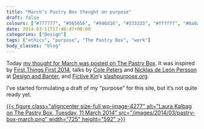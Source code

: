 ```yaml
---
title: "March’s Pastry Box thought on purpose"
draft: false
colours: ["#777777", "#565656", "#946d16", "#333333", "#ffffff", "#0a0a0a", "#ffffff"]
date: 2014-03-11T17:46:47+00:00
categories: ["Design"]
tags: ["ethics", "purpose", "The Pastry Box", "work"]
body_classes: "blog"
---
```


Today [my thought for March was posted on The Pastry Box](https://the-pastry-box-project.net/laura-kalbag/2014-march-11). It was inspired by [First Things First 2014](http://firstthingsfirst2014.org), talks by [Cole Peters](http://twitter.com/cole_peters) and [Nicklas de León Persson](http://twitter.com/takete) at [Design and Banter](http://designandbanter.com), and [Fictive Kin](http://fictivekin.com/purpose)‘s [slashpurpose.org](http://slashpurpose.org).

I’ve started formulating a draft of my “purpose” for this site, but it’s not quite ready yet.

[{{< figure class="aligncenter size-full wp-image-4277" alt="Laura Kalbag on The Pastry Box, Tuesday, 11 March 2014" src="/images/2014/03/pastry-box-march.png" width="725" height="592" >}}](https://the-pastry-box-project.net/laura-kalbag/2014-march-11)

	